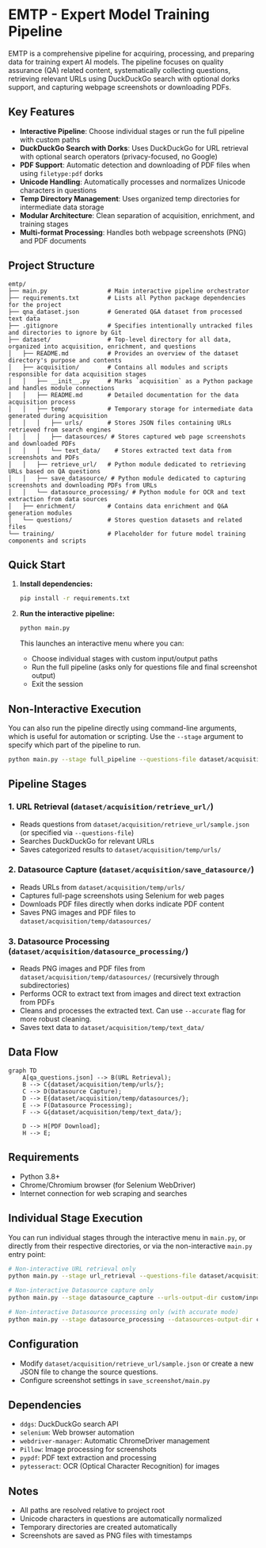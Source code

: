 # EMTP - Expert Model Training Pipeline

EMTP is a comprehensive pipeline for acquiring, processing, and preparing data for training expert AI models. The pipeline focuses on quality assurance (QA) related content, systematically collecting questions, retrieving relevant URLs using DuckDuckGo search with optional dorks support, and capturing webpage screenshots or downloading PDFs.

## Key Features

- **Interactive Pipeline**: Choose individual stages or run the full pipeline with custom paths
- **DuckDuckGo Search with Dorks**: Uses DuckDuckGo for URL retrieval with optional search operators (privacy-focused, no Google)
- **PDF Support**: Automatic detection and downloading of PDF files when using `filetype:pdf` dorks
- **Unicode Handling**: Automatically processes and normalizes Unicode characters in questions
- **Temp Directory Management**: Uses organized temp directories for intermediate data storage
- **Modular Architecture**: Clean separation of acquisition, enrichment, and training stages
- **Multi-format Processing**: Handles both webpage screenshots (PNG) and PDF documents

## Project Structure

```
emtp/
├── main.py                 # Main interactive pipeline orchestrator
├── requirements.txt        # Lists all Python package dependencies for the project
├── qna_dataset.json        # Generated Q&A dataset from processed text data
├── .gitignore              # Specifies intentionally untracked files and directories to ignore by Git
├── dataset/                # Top-level directory for all data, organized into acquisition, enrichment, and questions
│   ├── README.md           # Provides an overview of the dataset directory's purpose and contents
│   ├── acquisition/        # Contains all modules and scripts responsible for data acquisition stages
│   │   ├── __init__.py     # Marks `acquisition` as a Python package and handles module connections
│   │   ├── README.md       # Detailed documentation for the data acquisition process
│   │   ├── temp/           # Temporary storage for intermediate data generated during acquisition
│   │   │   ├── urls/       # Stores JSON files containing URLs retrieved from search engines
│   │   │   ├── datasources/ # Stores captured web page screenshots and downloaded PDFs
│   │   │   └── text_data/    # Stores extracted text data from screenshots and PDFs
│   │   ├── retrieve_url/   # Python module dedicated to retrieving URLs based on QA questions
│   │   ├── save_datasource/ # Python module dedicated to capturing screenshots and downloading PDFs from URLs
│   │   └── datasource_processing/ # Python module for OCR and text extraction from data sources
│   ├── enrichment/         # Contains data enrichment and Q&A generation modules
│   └── questions/          # Stores question datasets and related files
└── training/               # Placeholder for future model training components and scripts
```

## Quick Start

1. **Install dependencies:**
   ```bash
   pip install -r requirements.txt
   ```

2. **Run the interactive pipeline:**
   ```bash
   python main.py
   ```

   This launches an interactive menu where you can:
   - Choose individual stages with custom input/output paths
   - Run the full pipeline (asks only for questions file and final screenshot output)
   - Exit the session

## Non-Interactive Execution

You can also run the pipeline directly using command-line arguments, which is useful for automation or scripting. Use the `--stage` argument to specify which part of the pipeline to run.

```bash
python main.py --stage full_pipeline --questions-file dataset/acquisition/retrieve_url/sample.json --text-data-output-dir dataset/acquisition/temp/text_data --accurate --verbose --dorks "filetype:pdf"
```

## Pipeline Stages

### 1. URL Retrieval (`dataset/acquisition/retrieve_url/`)
- Reads questions from `dataset/acquisition/retrieve_url/sample.json` (or specified via `--questions-file`)
- Searches DuckDuckGo for relevant URLs
- Saves categorized results to `dataset/acquisition/temp/urls/`

### 2. Datasource Capture (`dataset/acquisition/save_datasource/`)
- Reads URLs from `dataset/acquisition/temp/urls/`
- Captures full-page screenshots using Selenium for web pages
- Downloads PDF files directly when dorks indicate PDF content
- Saves PNG images and PDF files to `dataset/acquisition/temp/datasources/`

### 3. Datasource Processing (`dataset/acquisition/datasource_processing/`)
- Reads PNG images and PDF files from `dataset/acquisition/temp/datasources/` (recursively through subdirectories)
- Performs OCR to extract text from images and direct text extraction from PDFs
- Cleans and processes the extracted text. Can use `--accurate` flag for more robust cleaning.
- Saves text data to `dataset/acquisition/temp/text_data/`

## Data Flow

```mermaid
graph TD
    A[qa_questions.json] --> B(URL Retrieval);
    B --> C{dataset/acquisition/temp/urls/};
    C --> D(Datasource Capture);
    D --> E{dataset/acquisition/temp/datasources/};
    E --> F(Datasource Processing);
    F --> G{dataset/acquisition/temp/text_data/};

    D --> H[PDF Download];
    H --> E;
```

## Requirements

- Python 3.8+
- Chrome/Chromium browser (for Selenium WebDriver)
- Internet connection for web scraping and searches

## Individual Stage Execution

You can run individual stages through the interactive menu in `main.py`, or directly from their respective directories, or via the non-interactive `main.py` entry point:

```bash
# Non-interactive URL retrieval only
python main.py --stage url_retrieval --questions-file dataset/acquisition/retrieve_url/sample.json --urls-output-dir custom/output --dorks "filetype:pdf site:stackoverflow.com"

# Non-interactive Datasource capture only
python main.py --stage datasource_capture --urls-output-dir custom/input --datasources-output-dir custom/output

# Non-interactive Datasource processing only (with accurate mode)
python main.py --stage datasource_processing --datasources-output-dir custom/input --text-data-output-dir custom/output --accurate
```

## Configuration

- Modify `dataset/acquisition/retrieve_url/sample.json` or create a new JSON file to change the source questions.
- Configure screenshot settings in `save_screenshot/main.py`

## Dependencies

- `ddgs`: DuckDuckGo search API
- `selenium`: Web browser automation
- `webdriver-manager`: Automatic ChromeDriver management
- `Pillow`: Image processing for screenshots
- `pypdf`: PDF text extraction and processing
- `pytesseract`: OCR (Optical Character Recognition) for images

## Notes

- All paths are resolved relative to project root
- Unicode characters in questions are automatically normalized
- Temporary directories are created automatically
- Screenshots are saved as PNG files with timestamps
